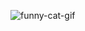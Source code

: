 ![funny-cat-gif](https://user-images.githubusercontent.com/33293845/159215740-9512d9cf-1c9b-4663-8eb1-8a03f39ddaa8.gif)
